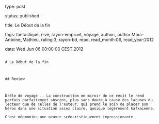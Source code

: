 type: post
status: published
title: Le Début de la fin
tags:  fantastique,  r-ve,  rayon-emprunt,  voyage, author:, author:Marc-Antoine_Mathieu, rating:3, rayon-bd, read, read_month:06, read_year:2012
date: Wed Jun 06 00:00:00 CEST 2012
~~~~~~
# Le Début de la fin

## Review

Drôle de voyage .. La construction en miroir de ce récit le rend parfois parfaitement abscons, plus sans doute à cause des lacunes du lecteur que de celles de l'auteur, qui prend le soin de placer son héros dans une situation assez claire, quoique légèrement kafkaïenne.  
C'est néanmoins une oeuvre scénaristiquement impressionante.